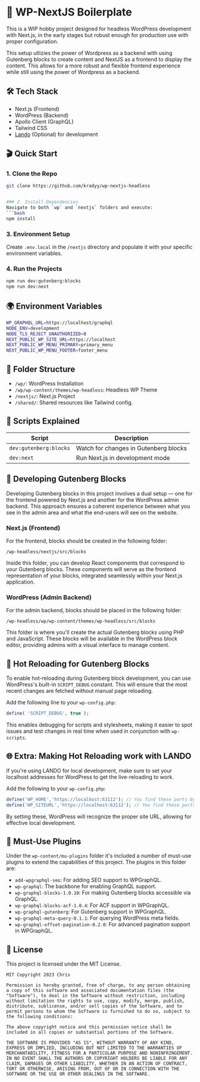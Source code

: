 # 🚀 WP-NextJS Boilerplate

This is a WIP hobby project designed for headless WordPress development with Next.js, in the early stages but robust enough for production use with proper configuration.

This setup utlizies the power of Wordpress as a backend with using Gutenberg blocks to create content and NextJS as a frontend to display the content. This allows for a more robust and flexible frontend experience while still using the power of Wordpress as a backend.

## 🛠 Tech Stack

- Next.js (Frontend)
- WordPress (Backend)
- Apollo Client (GraphQL)
- Tailwind CSS
- [Lando](https://lando.dev/) (Optional) for development

## 🎬 Quick Start

### 1. Clone the Repo

````bash
git clone https://github.com/kradyy/wp-nextjs-headless


### 2. Install Dependencies
Navigate to both `wp` and `nextjs` folders and execute:
```bash
npm install
````

### 3. Environment Setup

Create `.env.local` in the `/nextjs` directory and populate it with your specific environment variables.

### 4. Run the Projects

```bash
npm run dev:gutenberg:blocks
npm run dev:next
```

## 🌍 Environment Variables

```bash
WP_GRAPHQL_URL=https://localhost/graphql
NODE_ENV=development
NODE_TLS_REJECT_UNAUTHORIZED=0
NEXT_PUBLIC_WP_SITE_URL=https://localhost
NEXT_PUBLIC_WP_MENU_PRIMARY=primary_menu
NEXT_PUBLIC_WP_MENU_FOOTER=footer_menu
```

## 📁 Folder Structure

- `/wp/`: WordPress Installation
- `/wp/wp-content/themes/wp-headless`: Headless WP Theme
- `/nextjs/`: Next.js Project
- `/shared/`: Shared resources like Tailwind config.

## 📜 Scripts Explained

| Script                 | Description                           |
| ---------------------- | ------------------------------------- |
| `dev:gutenberg:blocks` | Watch for changes in Gutenberg blocks |
| `dev:next`             | Run Next.js in development mode       |

## 🧱 Developing Gutenberg Blocks

Developing Gutenberg blocks in this project involves a dual setup — one for the frontend powered by Next.js and another for the WordPress admin backend. This approach ensures a coherent experience between what you see in the admin area and what the end-users will see on the website.

### Next.js (Frontend)

For the frontend, blocks should be created in the following folder:

```plaintext
/wp-headless/nextjs/src/blocks
```

Inside this folder, you can develop React components that correspond to your Gutenberg blocks. These components will serve as the frontend representation of your blocks, integrated seamlessly within your Next.js application.

### WordPress (Admin Backend)

For the admin backend, blocks should be placed in the following folder:

```plaintext
/wp-headless/wp/wp-content/themes/wp-headless/src/blocks
```

This folder is where you'll create the actual Gutenberg blocks using PHP and JavaScript. These blocks will be available in the WordPress block editor, providing admins with a visual interface to manage content.

## 🔄 Hot Reloading for Gutenberg Blocks

To enable hot-reloading during Gutenberg block development, you can use WordPress's built-in `SCRIPT_DEBUG` constant. This will ensure that the most recent changes are fetched without manual page reloading.

Add the following line to your `wp-config.php`:

```php
define( 'SCRIPT_DEBUG', true );
```

This enables debugging for scripts and stylesheets, making it easier to spot issues and test changes in real time when used in conjunction with `wp-scripts`.

## 🌐 Extra: Making Hot Reloading work with LANDO

If you're using LANDO for local development, make sure to set your localhost addresses for WordPress to get the live-reloading to work.

Add the following to your `wp-config.php`:

```php
define('WP_HOME','https://localhost:63112'); // You find these ports by running lando info
define('WP_SITEURL','https://localhost:63112'); // You find these ports by running lando info
```

By setting these, WordPress will recognize the proper site URL, allowing for effective local development.

## 🎯 Must-Use Plugins

Under the `wp-content/mu-plugins` folder it's included a number of must-use plugins to extend the capabilities of this project. The plugins in this folder are:

- `add-wpgraphql-seo`: For adding SEO support to WPGraphQL.
- `wp-graphql`: The backbone for enabling GraphQL support.
- `wp-graphql-blocks-1.0.10`: For making Gutenberg blocks accessible via GraphQL.
- `wp-graphql-blocks-acf-1.0.4`: For ACF support in WPGraphQL.
- `wp-graphql-gutenberg`: For Gutenberg support in WPGraphQL.
- `wp-graphql-meta-query-0.1.1`: For querying WordPress meta fields.
- `wp-graphql-offset-pagination-0.2.0`: For advanced pagination support in WPGraphQL.

## 📜 License

This project is licensed under the MIT License.

```
MIT Copyright 2023 Chris

Permission is hereby granted, free of charge, to any person obtaining a copy of this software and associated documentation files (the "Software"), to deal in the Software without restriction, including without limitation the rights to use, copy, modify, merge, publish, distribute, sublicense, and/or sell copies of the Software, and to permit persons to whom the Software is furnished to do so, subject to the following conditions:

The above copyright notice and this permission notice shall be included in all copies or substantial portions of the Software.

THE SOFTWARE IS PROVIDED "AS IS", WITHOUT WARRANTY OF ANY KIND, EXPRESS OR IMPLIED, INCLUDING BUT NOT LIMITED TO THE WARRANTIES OF MERCHANTABILITY, FITNESS FOR A PARTICULAR PURPOSE AND NONINFRINGEMENT. IN NO EVENT SHALL THE AUTHORS OR COPYRIGHT HOLDERS BE LIABLE FOR ANY CLAIM, DAMAGES OR OTHER LIABILITY, WHETHER IN AN ACTION OF CONTRACT, TORT OR OTHERWISE, ARISING FROM, OUT OF OR IN CONNECTION WITH THE SOFTWARE OR THE USE OR OTHER DEALINGS IN THE SOFTWARE.
```
